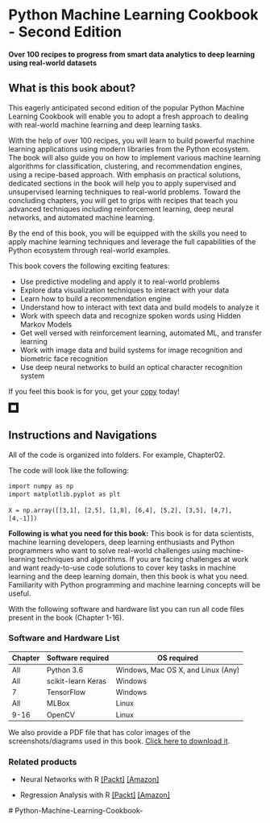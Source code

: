 # Python Machine Learning Cookbook - Second Edition 



**Over 100 recipes to progress from smart data analytics to deep learning using real-world datasets**

## What is this book about?
This eagerly anticipated second edition of the popular Python Machine Learning Cookbook will enable you to adopt a fresh approach to dealing with real-world machine learning and deep learning tasks.

With the help of over 100 recipes, you will learn to build powerful machine learning applications using modern libraries from the Python ecosystem. The book will also guide you on how to implement various machine learning algorithms for classification, clustering, and recommendation engines, using a recipe-based approach. With emphasis on practical solutions, dedicated sections in the book will help you to apply supervised and unsupervised learning techniques to real-world problems. Toward the concluding chapters, you will get to grips with recipes that teach you advanced techniques including reinforcement learning, deep neural networks, and automated machine learning.

By the end of this book, you will be equipped with the skills you need to apply machine learning techniques and leverage the full capabilities of the Python ecosystem through real-world examples.

This book covers the following exciting features:

* Use predictive modeling and apply it to real-world problems
* Explore data visualization techniques to interact with your data
* Learn how to build a recommendation engine
* Understand how to interact with text data and build models to analyze it
* Work with speech data and recognize spoken words using Hidden Markov Models
* Get well versed with reinforcement learning, automated ML, and transfer learning
* Work with image data and build systems for image recognition and biometric face recognition
* Use deep neural networks to build an optical character recognition system

If you feel this book is for you, get your [copy](https://www.amazon.com/dp/1-789-80845-6) today!

<a href="https://www.packtpub.com/?utm_source=github&utm_medium=banner&utm_campaign=GitHubBanner"><img src="https://raw.githubusercontent.com/PacktPublishing/GitHub/master/GitHub.png" 
alt="https://www.packtpub.com/" border="5" /></a>

## Instructions and Navigations
All of the code is organized into folders. For example, Chapter02.

The code will look like the following:
```
import numpy as np
import matplotlib.pyplot as plt

X = np.array([[3,1], [2,5], [1,8], [6,4], [5,2], [3,5], [4,7], [4,-1]])
```

**Following is what you need for this book:**
This book is for data scientists, machine learning developers, deep learning enthusiasts and Python programmers who want to solve real-world challenges using machine-learning techniques and algorithms. If you are facing challenges at work and want ready-to-use code solutions to cover key tasks in machine learning and the deep learning domain, then this book is what you need. Familiarity with Python programming and machine learning concepts will be useful.

With the following software and hardware list you can run all code files present in the book (Chapter 1-16).
### Software and Hardware List
| Chapter  | Software required  | OS required |
| -------- | -------------------| ----------------------------------- |
| All      | Python 3.6         | Windows, Mac OS X, and Linux (Any)  |
| All      | scikit-learn Keras | Windows                             |
| 7        | TensorFlow         | Windows                             |
| All      | MLBox              | Linux                               |
| 9-16     | OpenCV             | Linux                               |

We also provide a PDF file that has color images of the screenshots/diagrams used in this book. [Click here to download it](http://www.packtpub.com/sites/default/files/downloads/9781789808452_ColorImages.pdf).

### Related products
* Neural Networks with R  [[Packt]](https://prod.packtpub.com/in/big-data-and-business-intelligence/neural-networks-r?utm_source=github&utm_medium=repository&utm_campaign=) [[Amazon]](https://www.amazon.com/dp/1-788-39787-8)

* Regression Analysis with R  [[Packt]](https://prod.packtpub.com/in/big-data-and-business-intelligence/regression-analysis-r?utm_source=github&utm_medium=repository&utm_campaign=) [[Amazon]](https://www.amazon.com/dp/1-788-62730-X)

#   P y t h o n - M a c h i n e - L e a r n i n g - C o o k b o o k - 
 
 
